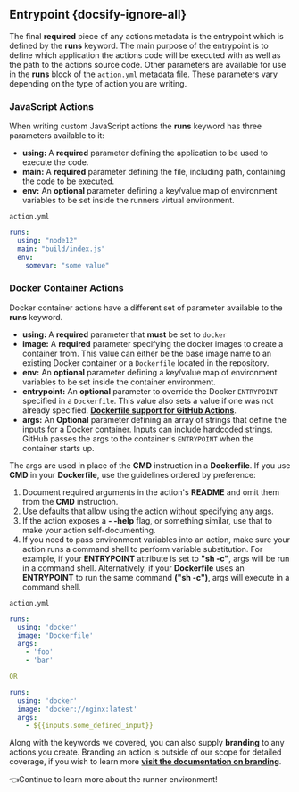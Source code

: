 ## Entrypoint {docsify-ignore-all}

The final **required** piece of any actions metadata is the entrypoint which is defined by the **runs** keyword. The main purpose of the entrypoint is to define which application the actions code will be executed with as well as the path to the actions source code. Other parameters are available for use in the **runs** block of the `action.yml` metadata file. These parameters vary depending on the type of action you are writing.

### JavaScript Actions

When writing custom JavaScript actions the **runs** keyword has three parameters available to it:

- **using:** A **required** parameter defining the application to be used to execute the code.
- **main:** A **required** parameter defining the file, including path, containing the code to be executed.
- **env:** An **optional** parameter defining a key/value map of environment variables to be set inside the runners virtual environment.

`action.yml`

```yaml
runs:
  using: "node12"
  main: "build/index.js"
  env:
    somevar: "some value"
```

### Docker Container Actions

Docker container actions have a different set of parameter available to the **runs** keyword.

- **using:** A **required** parameter that **must** be set to `docker`
- **image:** A **required** parameter specifying the docker images to create a container from. This value can either be the base image name to an existing Docker container or a `Dockerfile` located in the repository.
- **env:** An **optional** parameter defining a key/value map of environment variables to be set inside the container environment.
- **entrypoint:** An **optional** parameter to override the Docker `ENTRYPOINT` specified in a `Dockerfile`. This value also sets a value if one was not already specified. [**Dockerfile support for GitHub Actions**](https://help.github.com/en/actions/building-actions/dockerfile-support-for-github-actions/#entrypoint).
- **args:** An **Optional** parameter defining an array of strings that define the inputs for a Docker container. Inputs can include hardcoded strings. GitHub passes the args to the container's `ENTRYPOINT` when the container starts up.

<div class="custom-info-box">

The args are used in place of the <b>CMD</b> instruction in a <b>Dockerfile</b>. If you use <b>CMD</b> in your <b>Dockerfile</b>, use the guidelines ordered by preference:

1. Document required arguments in the action's <b>README</b> and omit them from the <b>CMD</b> instruction.
1. Use defaults that allow using the action without specifying any args.
1. If the action exposes a <b>- -help</b> flag, or something similar, use that to make your action self-documenting.
1. If you need to pass environment variables into an action, make sure your action runs a command shell to perform variable substitution. For example, if your <b>ENTRYPOINT</b> attribute is set to <b>"sh -c"</b>, args will be run in a command shell. Alternatively, if your <b>Dockerfile</b> uses an <b>ENTRYPOINT</b> to run the same command <b>("sh -c")</b>, args will execute in a command shell.

</div>

`action.yml`

```yaml
runs:
  using: 'docker'
  image: 'Dockerfile'
  args:
    - 'foo'
    - 'bar'

OR

runs:
  using: 'docker'
  image: 'docker://nginx:latest'
  args:
    - ${{inputs.some_defined_input}}
```

<p class='custom-info-box'>
Along with the keywords we covered, you can also supply <b>branding</b> to any actions you create. Branding an action is outside of our scope for detailed coverage, if you wish to learn more <a href="https://help.github.com/en/actions/building-actions/metadata-syntax-for-github-actions#branding" target="_blank"><b>visit the documentation on branding</b></a>.

👈Continue to learn more about the runner environment!
